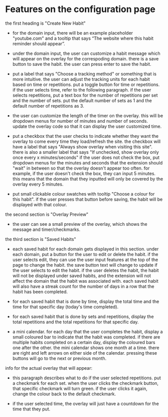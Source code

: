 # Features on the configuration page


the first heading is "Create New Habit"

- for the domain input, there will be an example placeholder "youtube.com" and a tooltip that says “The website where this habit reminder should appear”.

- under the domain input, the user can customize a habit message which will appear on the overlay for the correspoding domain. there is a save button to save the habit. the user can press enter to save the habit. 

- put a label that says "Choose a tracking method" or something that is more intuitive. the user can adjust the tracking units for each habit based on time or repetitions. put a toggle button for time or repetitions. if the user selects time, refer to the following paragraph. if the user selects repetitions, put a text box for the number of repetitions per set and the number of sets. put the default number of sets as 1 and the default number of repetitions as 3. 

- the user can customize the length of the timer on the overlay. this will be dropdown menus for number of minutes and number of seconds. update the overlay code so that it can display the user customized time. 

- put a checkbox that the user checks to indicate whether they want the overlay to come every time they load/refresh the site. the checkbox will have a label that says "Always show overlay when visiting this site". there is also a smaller label that says "If unchecked, show overlay only once every x minutes/seconds" if the user does not check the box, put dropdown menus for the minutes and seconds that the extension should "wait" in between so that the overlay doesn't appear too often. for example, if the user doesn't check the box, they can input 5 minutes. this means that the domain that they inputted will only be covered by the overlay every 5 minutes.

- put small clickable colour swatches with tooltip "Choose a colour for this habit". if the user presses that button before saving, the habit will be displayed with that colour. 

the second section is "Overlay Preview"

- the user can see a small preview of the overlay, which shows the message and timer/checkmarks.

the third section is "Saved Habits"

- each saved habit for each domain gets displayed in this section. under each domain, put a button for the user to edit or delete the habit. if the user selects edit, they can use the user input features at the top of the page to change the habit. the save button text will change to update if the user selects to edit the habit. if the user deletes the habit, the habit will not be displayed under saved habits, and the extension will not affect the domain that the habit was associated with. each saved habit will also have a streak count for the number of days in a row that the habit has been completed.

- for each saved habit that is done by time, display the total time and the time for that specific day (today's time completed).

- for each saved habit that is done by sets and repetitions, display the total repetitions and the total repetitions for that specific day.

- a mini calendar. for each day that the user completes the habit, display a small coloured bar to indicate that the habit was completed. if there are multiple habits completed on a certain day, display the coloured bars one after the other. the mini calendar shows one month at a time. there are right and left arrows on either side of the calendar. pressing these buttons will go to the next or previous month.

info for the actual overlay that will appear:

- this paragraph describes what to do if the user selected repetitions. put a checkmark for each set. when the user clicks the checkmark button, that specific checkmark will turn green. if the user clicks it again, change the colour back to the default checkmark.

- if the user selected time, the overlay will just have a countdown for the time that they put.
